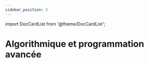 ```yaml
---
sidebar_position: 3
---
```


import DocCardList from '@theme/DocCardList';

# Algorithmique et programmation avancée

<DocCardList />
